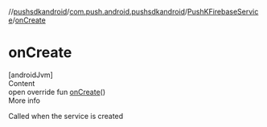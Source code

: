 //[pushsdkandroid](../../index.md)/[com.push.android.pushsdkandroid](../index.md)/[PushKFirebaseService](index.md)/[onCreate](on-create.md)



# onCreate  
[androidJvm]  
Content  
open override fun [onCreate](on-create.md)()  
More info  


Called when the service is created

  



